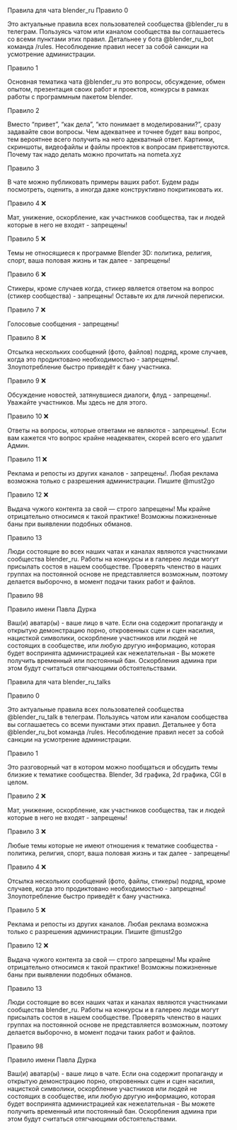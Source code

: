 Правила для чата blender_ru
Правило 0

Это актуальные правила всех пользователей сообщества @blender_ru в телеграм. Пользуясь чатом или каналом сообщества вы соглашаетесь со всеми пунктами этих правил. Детальнее у бота @blender_ru_bot команда /rules. Несоблюдение правил несет за собой санкции на усмотрение администрации. 



Правило 1

Основная тематика чата @blender_ru это вопросы, обсуждение, обмен опытом, презентация своих работ и проектов, конкурсы в рамках работы с программным пакетом blender.



Правило 2

Вместо “привет”, “как дела”, “кто понимает в моделировании?”, сразу задавайте свои вопросы. Чем адекватнее и точнее будет ваш вопрос, тем вероятнее всего получить на него адекватный ответ. Картинки, скриншоты, видеофайлы и файлы проектов к вопросам приветствуются. Почему так надо делать можно прочитать на nometa.xyz



Правило 3

В чате можно публиковать примеры ваших работ. Будем рады посмотреть, оценить, а иногда даже конструктивно покритиковать их.



Правило 4 ❌

 Мат, унижение, оскорбление, как участников сообщества, так и людей которые в него не входят - запрещены!



Правило 5 ❌

 Темы не относящиеся к программе Blender 3D: политика, религия, спорт, ваша половая жизнь и так далее - запрещены!



Правило 6 ❌

 Стикеры, кроме случаев когда, стикер является ответом на вопрос (стикер сообщества) - запрещены! Оставьте их для личной переписки. 



Правило 7 ❌

 Голосовые сообщения - запрещены!



Правило 8 ❌

 Отсылка нескольких сообщений (фото, файлов) подряд, кроме случаев, когда это продиктовано необходимостью - запрещены!. Злоупотребление быстро приведёт к бану участника.



Правило 9 ❌

 Обсуждение новостей, затянувшиеся диалоги, флуд - запрещены!. Уважайте участников. Мы здесь не для этого.



Правило 10 ❌

 Ответы на вопросы, которые ответами не являются - запрещены!. Если вам кажется что вопрос крайне неадекватен, скорей всего его удалит Админ.



Правило 11 ❌

 Реклама и репосты из других каналов - запрещены!. Любая реклама возможна только с разрешения администрации. Пишите @must2go



Правило 12 ❌

 Выдача чужого контента за свой — строго запрещены! Мы крайне отрицательно относимся к такой практике! Возможны пожизненные баны при выявлении подобных обманов.



Правило 13 

Люди состоящие во всех наших чатах и каналах являются участниками сообщества blender_ru. Работы на конкурсы и в галерею люди могут присылать состоя в нашем сообществе. Проверять членство в наших группах на постоянной основе не представляется возможным, поэтому делается выборочно, в момент подачи таких работ и файлов.



Правило 98 

Правило имени Павла Дурка

Ваш(и) аватар(ы) - ваше лицо в чате. Если она содержит пропаганду и открытую демонстрацию порно, откровенных сцен и сцен насилия, нацисткой символики, оскорбление участников или людей не состоящих в сообществе, или любую другую информацию, которая будет воспринята администрацией как нежелательная - Вы можете получить временный или постоянный бан. Оскорбления админа при этом будут считаться отягчающими обстоятельствами.





Правила для чата blender_ru_talks


Правило 0

Это актуальные правила всех пользователей сообщества @blender_ru_talk в телеграм. Пользуясь чатом или каналом сообщества вы соглашаетесь со всеми пунктами этих правил. Детальнее у бота @blender_ru_bot команда /rules. Несоблюдение правил несет за собой санкции на усмотрение администрации.



Правило 1

Это разговорный чат в котором можно пообщаться и обсудить темы близкие к тематике сообщества. Blender, 3d графика, 2d графика, CGI в целом.



Правило 2 ❌

 Мат, унижение, оскорбление, как участников сообщества, так и людей которые в него не входят - запрещены!



Правило 3 ❌

 Любые темы которые не имеют отношения к тематике сообщества - политика, религия, спорт, ваша половая жизнь и так далее - запрещены!



Правило 4 ❌

 Отсылка нескольких сообщений (фото, файлы, стикеры) подряд, кроме случаев, когда это продиктовано необходимостью - запрещены! Злоупотребление быстро приведёт к бану участника.



Правило 5 ❌

 Реклама и репосты из других каналов. Любая реклама возможна только с разрешения администрации. Пишите @must2go



Правило 12 ❌

 Выдача чужого контента за свой — строго запрещены! Мы крайне отрицательно относимся к такой практике! Возможны пожизненные баны при выявлении подобных обманов.



Правило 13 

Люди состоящие во всех наших чатах и каналах являются участниками сообщества blender_ru. Работы на конкурсы и в галерею люди могут присылать состоя в нашем сообществе. Проверять членство в наших группах на постоянной основе не представляется возможным, поэтому делается выборочно, в момент подачи таких работ и файлов.



Правило 98 

Правило имени Павла Дурка

Ваш(и) аватар(ы) - ваше лицо в чате. Если она содержит пропаганду и открытую демонстрацию порно, откровенных сцен и сцен насилия, нацисткой символики, оскорбление участников или людей не состоящих в сообществе, или любую другую информацию, которая будет воспринята администрацией как нежелательная - Вы можете получить временный или постоянный бан. Оскорбления админа при этом будут считаться отягчающими обстоятельствами.
